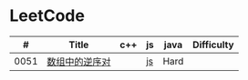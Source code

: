 LeetCode
========
 

| # | Title | c++ | js | java | Difficulty |
|---| ----- | -------- | ---------- | ---------- | ---------- |
|0051|[数组中的逆序对](https://leetcode-cn.com/problems/shu-zu-zhong-de-ni-xu-dui-lcof/) | | [js](./src/0051/0051.js) |Hard|
